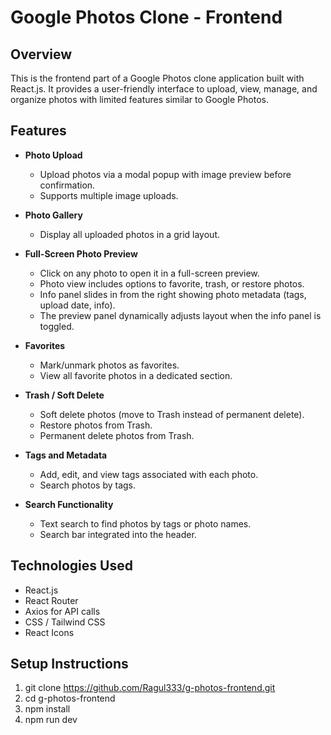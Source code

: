 # Google Photos Clone - Frontend

## Overview
This is the frontend part of a Google Photos clone application built with React.js. It provides a user-friendly interface to upload, view, manage, and organize photos with limited features similar to Google Photos.

## Features

- **Photo Upload**
  - Upload photos via a modal popup with image preview before confirmation.
  - Supports multiple image uploads.
  
- **Photo Gallery**
  - Display all uploaded photos in a grid layout.

- **Full-Screen Photo Preview**
  - Click on any photo to open it in a full-screen preview.
  - Photo view includes options to favorite, trash, or restore photos.
  - Info panel slides in from the right showing photo metadata (tags, upload date, info).
  - The preview panel dynamically adjusts layout when the info panel is toggled.

- **Favorites**
  - Mark/unmark photos as favorites.
  - View all favorite photos in a dedicated section.

- **Trash / Soft Delete**
  - Soft delete photos (move to Trash instead of permanent delete).
  - Restore photos from Trash.
  - Permanent delete photos from Trash.

- **Tags and Metadata**
  - Add, edit, and view tags associated with each photo.
  - Search photos by tags.

- **Search Functionality**
  - Text search to find photos by tags or photo names.
  - Search bar integrated into the header.

## Technologies Used
- React.js 
- React Router
- Axios for API calls
- CSS / Tailwind CSS 
- React Icons 

## Setup Instructions

  1. git clone https://github.com/Ragul333/g-photos-frontend.git
  2. cd g-photos-frontend
  3. npm install
  4. npm run dev
